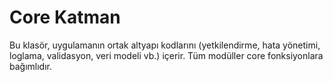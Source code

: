 # Core Katman

Bu klasör, uygulamanın ortak altyapı kodlarını (yetkilendirme, hata yönetimi, loglama, validasyon, veri modeli vb.) içerir. Tüm modüller core fonksiyonlara bağımlıdır.
